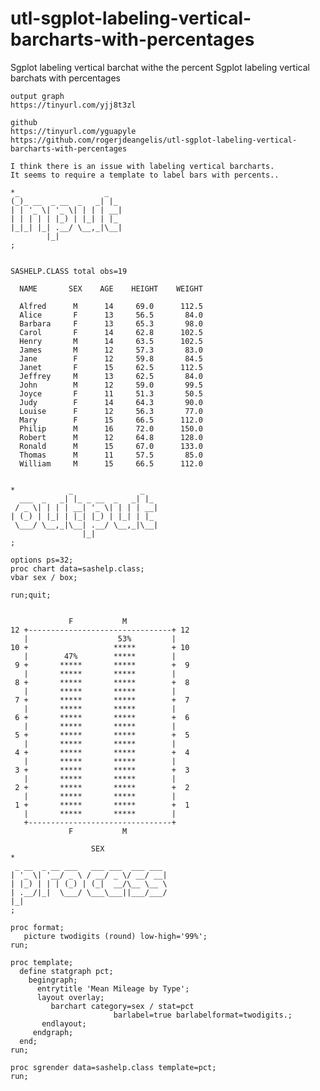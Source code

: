 # utl-sgplot-labeling-vertical-barcharts-with-percentages
Sgplot labeling vertical barchat withe the percent
    Sgplot labeling vertical barchats with percentages                                                      
                                                                                                            
    output graph                                                                                                                                                      
    https://tinyurl.com/yjj8t3zl     
    
    github                                                                                                  
    https://tinyurl.com/yguapyle                                                                            
    https://github.com/rogerjdeangelis/utl-sgplot-labeling-vertical-barcharts-with-percentages              
                                                                                                            
    I think there is an issue with labeling vertical barcharts.                                             
    It seems to require a template to label bars with percents..                                            
                                                                                                            
    *_                   _                                                                                  
    (_)_ __  _ __  _   _| |_                                                                                
    | | '_ \| '_ \| | | | __|                                                                               
    | | | | | |_) | |_| | |_                                                                                
    |_|_| |_| .__/ \__,_|\__|                                                                               
            |_|                                                                                             
    ;                                                                                                       
                                                                                                            
                                                                                                            
    SASHELP.CLASS total obs=19                                                                              
                                                                                                            
      NAME       SEX    AGE    HEIGHT    WEIGHT                                                             
                                                                                                            
      Alfred      M      14     69.0      112.5                                                             
      Alice       F      13     56.5       84.0                                                             
      Barbara     F      13     65.3       98.0                                                             
      Carol       F      14     62.8      102.5                                                             
      Henry       M      14     63.5      102.5                                                             
      James       M      12     57.3       83.0                                                             
      Jane        F      12     59.8       84.5                                                             
      Janet       F      15     62.5      112.5                                                             
      Jeffrey     M      13     62.5       84.0                                                             
      John        M      12     59.0       99.5                                                             
      Joyce       F      11     51.3       50.5                                                             
      Judy        F      14     64.3       90.0                                                             
      Louise      F      12     56.3       77.0                                                             
      Mary        F      15     66.5      112.0                                                             
      Philip      M      16     72.0      150.0                                                             
      Robert      M      12     64.8      128.0                                                             
      Ronald      M      15     67.0      133.0                                                             
      Thomas      M      11     57.5       85.0                                                             
      William     M      15     66.5      112.0                                                             
                                                                                                            
                                                                                                            
    *            _               _                                                                          
      ___  _   _| |_ _ __  _   _| |_                                                                        
     / _ \| | | | __| '_ \| | | | __|                                                                       
    | (_) | |_| | |_| |_) | |_| | |_                                                                        
     \___/ \__,_|\__| .__/ \__,_|\__|                                                                       
                    |_|                                                                                     
    ;                                                                                                       
                                                                                                            
    options ps=32;                                                                                          
    proc chart data=sashelp.class;                                                                          
    vbar sex / box;                                                                                         
                                                                                                            
    run;quit;                                                                                               
                                                                                                            
                                                                                                            
                 F           M                                                                              
    12 +--------------------------------+ 12                                                                
       |                    53%         |                                                                   
    10 +                   *****        + 10                                                                
       |        47%        *****        |                                                                   
     9 +       *****       *****        +  9                                                                
       |       *****       *****        |                                                                   
     8 +       *****       *****        +  8                                                                
       |       *****       *****        |                                                                   
     7 +       *****       *****        +  7                                                                
       |       *****       *****        |                                                                   
     6 +       *****       *****        +  6                                                                
       |       *****       *****        |                                                                   
     5 +       *****       *****        +  5                                                                
       |       *****       *****        |                                                                   
     4 +       *****       *****        +  4                                                                
       |       *****       *****        |                                                                   
     3 +       *****       *****        +  3                                                                
       |       *****       *****        |                                                                   
     2 +       *****       *****        +  2                                                                
       |       *****       *****        |                                                                   
     1 +       *****       *****        +  1                                                                
       |       *****       *****        |                                                                   
       +--------------------------------+                                                                   
                 F           M                                                                              
                                                                                                            
                      SEX                                                                                   
    *                                                                                                       
     _ __  _ __ ___   ___ ___  ___ ___                                                                      
    | '_ \| '__/ _ \ / __/ _ \/ __/ __|                                                                     
    | |_) | | | (_) | (_|  __/\__ \__ \                                                                     
    | .__/|_|  \___/ \___\___||___/___/                                                                     
    |_|                                                                                                     
    ;                                                                                                       
                                                                                                            
    proc format;                                                                                            
       picture twodigits (round) low-high='99%';                                                            
    run;                                                                                                    
                                                                                                            
    proc template;                                                                                          
      define statgraph pct;                                                                                 
        begingraph;                                                                                         
          entrytitle 'Mean Mileage by Type';                                                                
          layout overlay;                                                                                   
             barchart category=sex / stat=pct                                                               
                           barlabel=true barlabelformat=twodigits.;                                         
           endlayout;                                                                                       
         endgraph;                                                                                          
      end;                                                                                                  
    run;                                                                                                    
                                                                                                            
    proc sgrender data=sashelp.class template=pct;                                                          
    run;                                                                                                    
                                                                                                            
